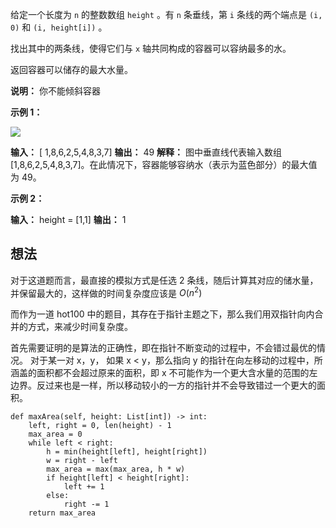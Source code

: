 给定一个长度为 `n` 的整数数组 `height` 。有 `n` 条垂线，第 `i` 条线的两个端点是 `(i, 0)` 和 `(i, height[i])` 。

找出其中的两条线，使得它们与 `x` 轴共同构成的容器可以容纳最多的水。

返回容器可以储存的最大水量。

**说明：** 你不能倾斜容器

**示例 1：**

![](https://aliyun-lc-upload.oss-cn-hangzhou.aliyuncs.com/aliyun-lc-upload/uploads/2018/07/25/question_11.jpg)

**输入：** \[ 1,8,6,2,5,4,8,3,7\]
**输出：** 49 
**解释：** 图中垂直线代表输入数组 \[1,8,6,2,5,4,8,3,7\]。在此情况下，容器能够容纳水（表示为蓝色部分）的最大值为 49。

**示例 2：**

**输入：** height = \[1,1\]
**输出：** 1

## 想法

对于这道题而言，最直接的模拟方式是任选 2 条线，随后计算其对应的储水量，并保留最大的，这样做的时间复杂度应该是 $O(n^2)$ 

而作为一道 hot100 中的题目，其存在于指针主题之下，那么我们用双指针向内合并的方式，来减少时间复杂度。

首先需要证明的是算法的正确性，即在指针不断变动的过程中，不会错过最优的情况。
对于某一对 x，y， 如果 x < y，那么指向 y 的指针在向左移动的过程中，所涵盖的面积都不会超过原来的面积，即 x 不可能作为一个更大含水量的范围的左边界。反过来也是一样，所以移动较小的一方的指针并不会导致错过一个更大的面积。

	def maxArea(self, height: List[int]) -> int:
		left, right = 0, len(height) - 1
		max_area = 0
		while left < right:
			h = min(height[left], height[right])
			w = right - left
			max_area = max(max_area, h * w)
			if height[left] < height[right]:
				left += 1
			else:
				right -= 1
		return max_area